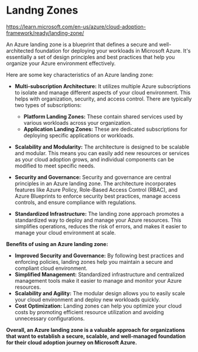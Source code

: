 # Landng Zones
https://learn.microsoft.com/en-us/azure/cloud-adoption-framework/ready/landing-zone/

An Azure landing zone is a blueprint that defines a secure and well-architected foundation for deploying your workloads in Microsoft Azure. It's essentially a set of design principles and best practices that help you organize your Azure environment effectively.

Here are some key characteristics of an Azure landing zone:

* **Multi-subscription Architecture:** It utilizes multiple Azure subscriptions to isolate and manage different aspects of your cloud environment. This helps with organization, security, and access control. There are typically two types of subscriptions:
    * **Platform Landing Zones:** These contain shared services used by various workloads across your organization.
    * **Application Landing Zones:** These are dedicated subscriptions for deploying specific applications or workloads.

* **Scalability and Modularity:** The architecture is designed to be scalable and modular. This means you can easily add new resources or services as your cloud adoption grows, and individual components can be modified to meet specific needs.

* **Security and Governance:**  Security and governance are central principles in an Azure landing zone. The architecture incorporates features like Azure Policy, Role-Based Access Control (RBAC), and Azure Blueprints to enforce security best practices, manage access controls, and ensure compliance with regulations.

* **Standardized Infrastructure:** The landing zone approach promotes a standardized way to deploy and manage your Azure resources. This simplifies operations, reduces the risk of errors, and makes it easier to manage your cloud environment at scale.

**Benefits of using an Azure landing zone:**

* **Improved Security and Governance:**  By following best practices and enforcing policies, landing zones help you maintain a secure and compliant cloud environment.
* **Simplified Management:** Standardized infrastructure and centralized management tools make it easier to manage and monitor your Azure resources.
* **Scalability and Agility:** The modular design allows you to easily scale your cloud environment and deploy new workloads quickly.
* **Cost Optimization:** Landing zones can help you optimize your cloud costs by promoting efficient resource utilization and avoiding unnecessary configurations.

**Overall, an Azure landing zone is a valuable approach for organizations that want to establish a secure, scalable, and well-managed foundation for their cloud adoption journey on Microsoft Azure.**
